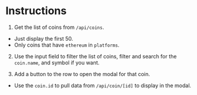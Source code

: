 # Instructions

1. Get the list of coins from `/api/coins`.
  - Just display the first 50.
  - Only coins that have `ethereum` in `platforms`.

2. Use the input field to filter the list of coins,
  filter and search for the `coin.name`, and symbol if you want.

3. Add a button to the row to open the modal for that coin.
  - Use the `coin.id` to pull data from `/api/coin/[id]`
    to display in the modal.